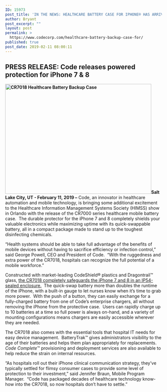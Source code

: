 ```yaml
---
ID: 15973
post_title: 'IN THE NEWS: HEALTHCARE BATTERY CASE FOR IPHONE® HAS ARRIVED'
author: Bryant
post_excerpt: ""
layout: post
permalink: >
  https://www.codecorp.com/healthcare-battery-backup-case-for/
published: true
post_date: 2019-02-11 08:00:11
---
```


<h2><span class="hs_cos_wrapper hs_cos_wrapper_meta_field hs_cos_wrapper_type_text" data-hs-cos-general-type="meta_field" data-hs-cos-type="text">PRESS RELEASE: </span><strong>Code releases powered protection for iPhone 7 &amp; 8</strong></h2>


<strong><img class=" wp-image-15048 alignright" src="https://www.codecorp.com/wp-content/uploads/2019/01/CR7018-Use-Case-Healthcare-web.jpg" alt="CR7018 Healthcare Battery Backup Case" width="470" height="353" />Salt Lake City, UT - February 11, 2019 –</strong> Code, an innovator in healthcare automation and mobile technology, is bringing some additional excitement to the Healthcare Information Management Systems Society (HIMSS) show in Orlando with the release of the CR7000 series healthcare mobile battery case.  The durable protector for the iPhone 7 and 8 completely shields your valuable electronics while maximizing uptime with its quick-swappable battery, all in a compact package made to stand up to the toughest disinfecting chemicals.

“Health systems should be able to take full advantage of the benefits of mobile devices without having to sacrifice efficiency or infection control,” said George Powell, CEO and President of Code.  “With the ruggedness and extra power of the CR7018, hospitals can recognize the full potential of a mobile workforce.”

Constructed with market-leading CodeShield® plastics and Dragontrail™ glass, <a href="/portfolio-items/code-reader-7018/">the CR7018 completely safeguards the iPhone 7 and 8 in an IP54-sealed enclosure.</a>  The quick-swap battery more than doubles the runtime of the iPhone, with a built-in gauge to let nurses know when it’s time to grab more power.  With the push of a button, they can easily exchange for a fully-charged battery from one of Code’s enterprise chargers, all without removing the iPhone from the protective case.  Users can rapidly charge up to 10 batteries at a time so full power is always on-hand, and a variety of mounting configurations means chargers are easily accessible wherever they are needed.

The CR7018 also comes with the essential tools that hospital IT needs for easy device management.  BatteryTrak™ gives administrators visibility to the age of their batteries and helps them plan appropriately for replacements.  <em>Code Complete</em>™ provisioning and deployment services are also available to help reduce the strain on internal resources.

“As hospitals roll out their iPhone clinical communication strategy, they’ve typically settled for flimsy consumer cases to provide some level of protection to their investment,” said Jennifer Braun, Mobile Program Manager.  “Code has packaged decades of healthcare technology know-how into the CR7018, so now hospitals don’t have to settle.”

